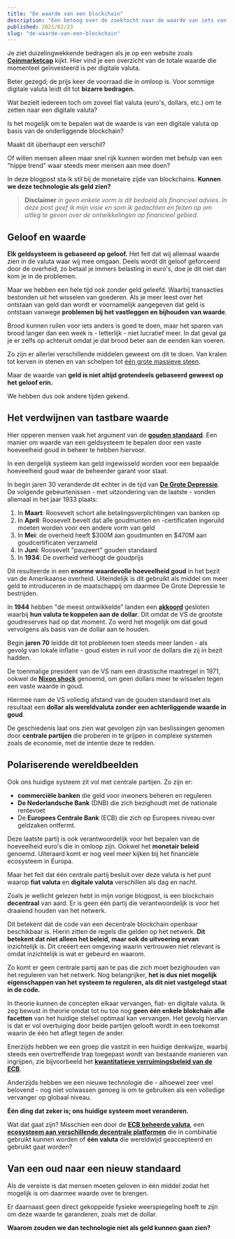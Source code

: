 ```yaml
---
title: "De waarde van een blockchain"
description: "Een betoog over de zoektocht naar de waarde van iets van nature digitaal"
published: 2021/02/23
slug: "de-waarde-van-een-blockchain"
---
```


Je ziet duizelingwekkende bedragen als je op een website zoals [**Coinmarketcap**](https://coinmarketcap.com/ "CoinMarketCap") kijkt. Hier vind je een overzicht van de totale waarde die momenteel geïnvesteerd is per digitale valuta.

Beter gezegd; de prijs keer de voorraad die in omloop is. Voor sommige digitale valuta leidt dit tot **bizarre bedragen.**

Wat bezielt iedereen toch om zoveel fiat valuta (euro's, dollars, etc.) om te zetten naar een digitale valuta?

Is het mogelijk om te bepalen wat de waarde is van een digitale valuta op basis van de onderliggende blockchain?

Maakt dit überhaupt een verschil?

Of willen mensen alleen maar snel rijk kunnen worden met behulp van een "hippe trend" waar steeds meer mensen aan mee doen?

In deze blogpost sta ik stil bij de monetaire zijde van blockchains. **Kunnen we deze technologie als geld zien?**

> **Disclaimer** _in geen enkele vorm is dit bedoeld als financieel advies. In deze post geef ik mijn visie en som ik gedachten en feiten op om uitleg te geven over de ontwikkelingen op financieel gebied._

## Geloof en waarde

**Elk geldsysteem is gebaseerd op geloof.** Het feit dat wij allemaal waarde zien in de valuta waar wij mee omgaan. Deels wordt dit geloof geforceerd door de overheid, zo betaal je immers belasting in euro's, doe je dit niet dan kom je in de problemen.

Maar we hebben een hele tijd ook zonder geld geleefd. Waarbij transacties bestonden uit het wisselen van goederen. Als je meer leest over het ontstaan van geld dan wordt er voornamelijk aangegeven dat geld is ontstaan vanwege **problemen bij het vastleggen en bijhouden van waarde**.

Brood kunnen ruilen voor iets anders is goed te doen, maar het sparen van brood langer dan een week is - letterlijk - niet lucratief meer. In dat geval ga je er zelfs op achteruit omdat je dat brood beter aan de eenden kan voeren.

Zo zijn er allerlei verschillende middelen geweest om dit te doen. Van kralen tot kerven in stenen en van schelpen tot [één grote massieve steen](https://decorrespondent.nl/2978/wie-begrijpt-hoe-ons-geld-werkt-komt-morgen-in-opstand/114489210-2868dc45 "De Correspondent").

Maar de waarde van **geld is niet altijd grotendeels gebaseerd geweest op het geloof erin.**

We hebben dus ook andere tijden gekend.

## Het verdwijnen van tastbare waarde

Hier opperen mensen vaak het argument van de [**gouden standaard**](https://www.thebalance.com/what-is-the-history-of-the-gold-standard-3306136 "The Balance"). Een manier om waarde van een geldsysteem te bepalen door een vaste hoeveelheid goud in beheer te hebben hiervoor.

In een dergelijk systeem kan geld ingewisseld worden voor een bepaalde hoeveelheid goud waar de beheerder garant voor staat.

In begin jaren 30 veranderde dit echter in de tijd van [**De Grote Depressie**](https://www.britannica.com/event/Great-Depression "Britannica"). De volgende gebeurtenissen - met uitzondering van de laatste - vonden allemaal in het jaar 1933 plaats:

1. In **Maart**: Roosevelt schort alle betalingsverplichtingen van banken op
2. In **April**: Roosevelt bevelt dat alle goudmunten en -certificaten ingeruild moeten worden voor een andere vorm van geld
3. In **Mei**: de overheid heeft $300M aan goudmunten en $470M aan goudcertificaten verzameld
4. In **Juni**: Roosevelt "pauzeert" gouden standaard
5. In **1934**: De overheid verhoogt de goudprijs

Dit resulteerde in een **enorme waardevolle hoeveelheid goud** in het bezit van de Amerikaanse overheid. Uiteindelijk is dit gebruikt als middel om meer geld te introduceren in de maatschappij om daarmee De Grote Depressie te bestrijden.

In **1944** hebben "de meest ontwikkelde" landen een [**akkoord**](https://www.investopedia.com/terms/b/brettonwoodsagreement.asp "Investopedia") gesloten waarbij **hun valuta te koppelen aan de dollar**. Dit omdat de VS de grootste goudreserves had op dat moment. Zo werd het mogelijk om dat goud vervolgens als basis van de dollar aan te houden.

Begin **jaren 70** leidde dit tot problemen toen steeds meer landen - als gevolg van lokale inflatie - goud eisten in ruil voor de dollars die zij in bezit hadden.

De toenmalige president van de VS nam een drastische maatregel in 1971, ookwel de [**Nixon shock**](https://isgeschiedenis.nl/nieuws/de-nixon-shock-america-first-in-de-jaren-70 "Is Geschiedenis") genoemd, om geen dollars meer te wisselen tegen een vaste waarde in goud.

Hiermee nam de VS volledig afstand van de gouden standaard met als resultaat een **dollar als wereldvaluta zonder een achterliggende waarde in goud**.

De geschiedenis laat ons zien wat gevolgen zijn van beslissingen genomen door **centrale partijen** die proberen in te grijpen in complexe systemen zoals de economie, met de intentie deze te redden.

## Polariserende wereldbeelden

Ook ons huidige systeem zit vol met centrale partijen. Zo zijn er:

- **commerciële banken** die geld voor inwoners beheren en reguleren
- **De Nederlandsche Bank** (DNB) die zich bezighoudt met de nationale rentevoet
- De **Europees Centrale Bank** (ECB) die zich op Europees niveau over geldzaken ontfermt.

Deze laatste partij is ook verantwoordelijk voor het bepalen van de hoeveelheid euro's die in omloop zijn. Ookwel het **monetair beleid** genoemd. Uiteraard komt er nog veel meer kijken bij het financiële ecosysteem in Europa.

Maar het feit dat één centrale partij besluit over deze valuta is het punt waarop **fiat valuta** en **digitale valuta** verschillen als dag en nacht.

Zoals je wellicht gelezen hebt in mijn vorige blogpost, is een blockchain **decentraal** van aard. Er is geen één partij die verantwoordelijk is voor het draaiend houden van het netwerk.

Dit betekent dat de code van een decentrale blockchain openbaar beschikbaar is. Hierin zitten de regels die gelden op het netwerk. **Dit betekent dat niet alleen het beleid, maar ook de uitvoering ervan** inzichtelijk is. Dit creëert een omgeving waarin vertrouwen niet relevant is omdat inzichtelijk is wat er gebeurd en waarom.

Zo komt er geen centrale partij aan te pas die zich moet bezighouden van het reguleren van het netwerk. Nog belangrijker, **het is dus niet mogelijk eigenschappen van het systeem te reguleren, als dit niet vastgelegd staat in de code.**

In theorie kunnen de concepten elkaar vervangen, fiat- en digitale valuta. Ik zeg bewust in theorie omdat tot nu toe nog **geen één enkele blokchain alle facetten** van het huidige stelsel optimaal kan vervangen. Het gevolg hiervan is dat er vol overtuiging door beide partijen gelooft wordt in een toekomst waarin de één het aflegt tegen de ander.

Enerzijds hebben we een groep die vastzit in een huidige denkwijze, waarbij steeds een overtreffende trap toegepast wordt van bestaande manieren van ingrijpen, zie bijvoorbeeld het [**kwantitatieve verruimingsbeleid van de ECB**](https://www.ecb.europa.eu/explainers/show-me/html/app_infographic.nl.html "ECB").

Anderzijds hebben we een nieuwe technologie die - alhoewel zeer veel belovend - nog niet volwassen genoeg is om te gebruiken als een volledige vervanger op globaal niveau.

**Één ding dat zeker is; ons huidige systeem moet veranderen.**

Wat dat gaat zijn? Misschien een door de [**ECB beheerde valuta**](https://www.ecb.europa.eu/home/search/html/central_bank_digital_currencies_cbdc.en.html "ECB"), een [**ecosysteem aan verschillende decentrale platformen**](https://www.forbes.com/sites/philippsandner/2021/02/22/decentralized-finance-will-change-your-understanding-of-financial-systems/?sh=30378d675b52 "Forbes") die in combinatie gebruikt kunnen worden of **één valuta** die wereldwijd geaccepteerd en gebruikt gaat worden?

## Van een oud naar een nieuw standaard

Als de vereiste is dat mensen moeten geloven in één middel zodat het mogelijk is om daarmee waarde over te brengen.

Er daarnaast geen direct gekoppelde fysieke weerspiegeling hoeft te zijn om deze waarde te garanderen, zoals met de dollar.

**Waarom zouden we dan technologie niet als geld kunnen gaan zien?**

